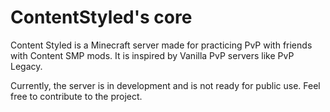 # ContentStyled's core
Content Styled is a Minecraft server made for practicing PvP with friends with Content SMP mods.
It is inspired by Vanilla PvP servers like PvP Legacy.

Currently, the server is in development and is not ready for public use. Feel free to contribute to the project.